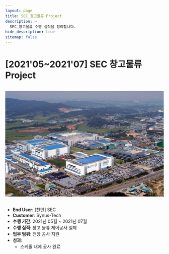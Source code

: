 ```yaml
---
layout: page
title: SEC_창고물류 Project
description: >
  SEC_창고물류 수행 실적을 정리합니다.
hide_description: true
sitemap: false
---
```

# [2021'05~2021'07] SEC 창고물류 Project

<img src="/assets/img/blog/Samsung_Cheonan.png" alt="삼성 천안캠퍼스" style="max-width:100%; height:auto; margin: 1em 0;" />

- **End User**: [천안] SEC
- **Customer**: Synus-Tech
- **수행 기간**: 2021년 05월 ~ 2021년 07월
- **수행 실적**: 창고 물류 제어공사 일체
- **업무 범위**: 전장 공사 지원
- **성과**:
  - 스케줄 내에 공사 완료
